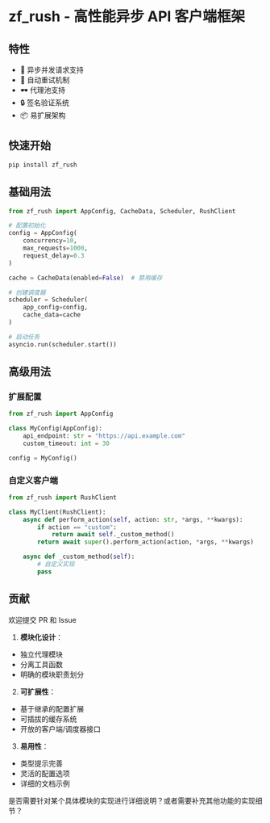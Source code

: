 # zf_rush - 高性能异步 API 客户端框架

## 特性

-   🚀 异步并发请求支持
-   🔄 自动重试机制
-   🕶️ 代理池支持
-   🔒 签名验证系统
-   📦 易扩展架构

## 快速开始

```bash
pip install zf_rush
```

## 基础用法

```python
from zf_rush import AppConfig, CacheData, Scheduler, RushClient

# 配置初始化
config = AppConfig(
    concurrency=10,
    max_requests=1000,
    request_delay=0.3
)

cache = CacheData(enabled=False)  # 禁用缓存

# 创建调度器
scheduler = Scheduler(
    app_config=config,
    cache_data=cache
)

# 启动任务
asyncio.run(scheduler.start())
```

## 高级用法

### 扩展配置

```python
from zf_rush import AppConfig

class MyConfig(AppConfig):
    api_endpoint: str = "https://api.example.com"
    custom_timeout: int = 30

config = MyConfig()
```

### 自定义客户端

```python
from zf_rush import RushClient

class MyClient(RushClient):
    async def perform_action(self, action: str, *args, **kwargs):
        if action == "custom":
            return await self._custom_method()
        return await super().perform_action(action, *args, **kwargs)

    async def _custom_method(self):
        # 自定义实现
        pass
```

## 贡献

欢迎提交 PR 和 Issue

1. **模块化设计**：

-   独立代理模块
-   分离工具函数
-   明确的模块职责划分

2. **可扩展性**：

-   基于继承的配置扩展
-   可插拔的缓存系统
-   开放的客户端/调度器接口

3. **易用性**：

-   类型提示完善
-   灵活的配置选项
-   详细的文档示例

是否需要针对某个具体模块的实现进行详细说明？或者需要补充其他功能的实现细节？
